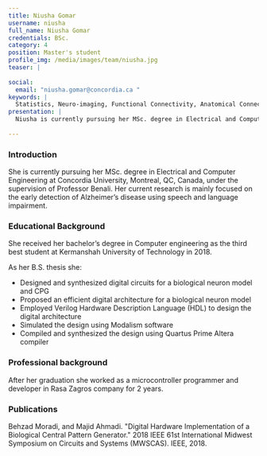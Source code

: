 ```yaml
---
title: Niusha Gomar
username: niusha
full_name: Niusha Gomar
credentials: BSc.
category: 4
position: Master's student
profile_img: /media/images/team/niusha.jpg
teaser: |
  
social:
  email: "niusha.gomar@concordia.ca "
keywords: |
  Statistics, Neuro-imaging, Functional Connectivity, Anatomical Connectivity, ...
presentation: |
  Niusha is currently pursuing her MSc. degree in Electrical and Computer Engineering at Concordia University, Montreal, QC, Canada, under the supervision of Professor Benali. Her current research is mainly focused on the early detection of Alzheimer’s disease using speech and language impairment.
  
---
```



### Introduction 

She is currently pursuing her MSc. degree in Electrical and Computer Engineering at Concordia University, Montreal, QC, Canada, under the supervision of Professor Benali. Her current research is mainly focused on the early detection of Alzheimer’s disease using speech and language impairment.


### Educational Background 


She received her bachelor’s degree in Computer engineering as the third best student at Kermanshah University of Technology in 2018. 

As her B.S. thesis she:

- Designed and synthesized digital circuits for a biological neuron model and CPG 
- Proposed an efficient digital architecture for a biological neuron model
- Employed Verilog Hardware Description Language (HDL) to design the digital architecture
- Simulated the design using Modalism software
- Compiled and synthesized the design using Quartus Prime Altera compiler


### Professional background

After her graduation she worked as a microcontroller programmer and developer in Rasa Zagros company for 2 years. 


### Publications

Behzad Moradi, and Majid Ahmadi. "Digital Hardware Implementation of a Biological Central Pattern Generator." 2018 IEEE 61st International Midwest Symposium on Circuits and Systems (MWSCAS). IEEE, 2018.

